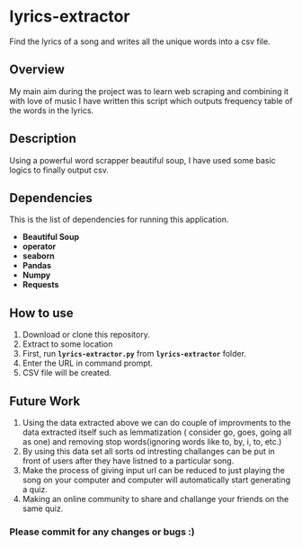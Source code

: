 # lyrics-extractor
Find the lyrics of a song and writes all the unique words into a csv file.

## Overview
My main aim during the project was to learn web scraping and combining it with love of music I have written this script which outputs frequency table of the words in the lyrics.
	
## Description
Using a powerful word scrapper beautiful soup, I have used some basic logics to finally output csv.

## Dependencies
This is the list of dependencies for running this application.
 * **Beautiful Soup**
 * **operator**
 * **seaborn**
 * **Pandas**
 * **Numpy**
 * **Requests**
 
  
## How to use
1. Download or clone this repository.
2. Extract to some location
3. First, run **```lyrics-extractor.py```** from **```lyrics-extractor```** folder.<br>
4. Enter the URL in command prompt. 
5. CSV file will be created. 

## Future Work
1. Using the data extracted above we can do couple of improvments to the data extracted itself such as lemmatization ( consider go, goes, going all as one) and removing stop words(ignoring words like to, by, i, to, etc.)
2. By using this data set all sorts od intresting challanges can be put in front of users after they have listned to a particular song.
3. Make the process of giving input url can be reduced to just playing the song on your computer and computer will automatically start generating a quiz. 
4. Making an online community to share and challange your friends on the same quiz.

### Please commit for any changes or bugs :)
